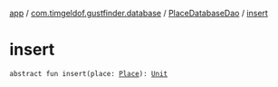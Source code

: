 [app](../../index.md) / [com.timgeldof.gustfinder.database](../index.md) / [PlaceDatabaseDao](index.md) / [insert](./insert.md)

# insert

`abstract fun insert(place: `[`Place`](../-place/index.md)`): `[`Unit`](https://kotlinlang.org/api/latest/jvm/stdlib/kotlin/-unit/index.html)